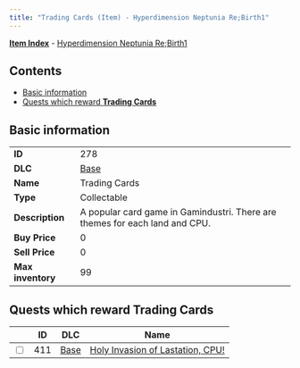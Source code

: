 ```yaml
---
title: "Trading Cards (Item) - Hyperdimension Neptunia Re;Birth1"
---
```


[**Item Index**](/neptunia/rb1/item/index.html) - [Hyperdimension Neptunia Re;Birth1](/neptunia/rb1)

## Contents

- [Basic information](#basic-information)
- [Quests which reward **Trading Cards**](#quests-which-reward-trading-cards)

## Basic information

|   |   |
| -- | -- |
| **ID** | 278 |
| **DLC** | [Base](/neptunia/rb1/dlc/1-base.html) |
| **Name** | Trading Cards |
| **Type** | Collectable |
| **Description** | A popular card game in Gamindustri. There are themes for each land and CPU. |
| **Buy Price** | 0 |
| **Sell Price** | 0 |
| **Max inventory** | 99 |

## Quests which reward **Trading Cards**

|    | ID | DLC | Name |
| -- | -- | --- | ---- |
| <input type="checkbox" id="rb1-quest-1-411" class="trackbox" /> | 411 | [Base](/neptunia/rb1/dlc/1-base.html) | [Holy Invasion of Lastation, CPU!](/neptunia/rb1/quest/1-411-holy-invasion-of-lastation-cpu.html) |
